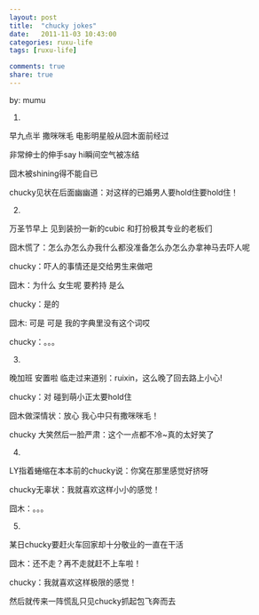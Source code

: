 ```yaml
---
layout: post
title:  "chucky jokes"
date:   2011-11-03 10:43:00
categories: ruxu-life
tags: [ruxu-life]

comments: true
share: true
---
```

by: mumu

1.

早九点半 撒咪咪毛 电影明星般从囧木面前经过

非常绅士的伸手say hi瞬间空气被冻结

囧木被shining得不能自已 

chucky见状在后面幽幽道：对这样的已婚男人要hold住要hold住！

2.

万圣节早上 见到装扮一新的cubic 和打扮极其专业的老板们

囧木慌了：怎么办怎么办我什么都没准备怎么办怎么办拿神马去吓人呢

chucky：吓人的事情还是交给男生来做吧

囧木：为什么 女生呢 要矜持 是么

chucky：是的

囧木: 可是 可是 我的字典里没有这个词哎

chucky：。。。

3.

晚加班 安置啦 临走过来道别：ruixin，这么晚了回去路上小心!

chucky：对 碰到萌小正太要hold住

囧木做深情状：放心 我心中只有撒咪咪毛！

chucky 大笑然后一脸严肃：这个一点都不冷~真的太好笑了

4.

LY指着蜷缩在本本前的chucky说：你窝在那里感觉好挤呀

chucky无辜状：我就喜欢这样小小的感觉！

囧木：。。。

5.

某日chucky要赶火车回家却十分敬业的一直在干活

囧木：还不走？再不走就赶不上车啦！

chucky：我就喜欢这样极限的感觉！

然后就传来一阵慌乱只见chucky抓起包飞奔而去

